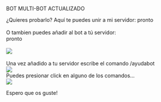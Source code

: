 BOT MULTI-BOT ACTUALIZADO

¿Quieres probarlo?
Aquí te puedes unir a mi servidor:
pronto
<br>
<br>
O tambien puedes añadir al bot a tú servidor:
<br>
pronto
<br>
<br>
<img src="https://i.imgur.com/5MZIbzt.png">
<br>
<br>
Una vez añadido a tu servidor escribe el comando /ayudabot
<br>
<img src="https://i.imgur.com/iPKnLKu.png">
<br>
Puedes presionar click en alguno de los comandos...
<br>
<img src="https://i.imgur.com/twrMUaC.png">
<br>

Espero que os guste!
<br>
<br>

